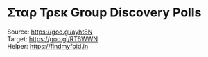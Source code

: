 # Σταρ Τρεκ Group Discovery Polls

Source: https://goo.gl/ayht8N<br />
Target: https://goo.gl/RT6WWN<br />
Helper: https://findmyfbid.in<br />